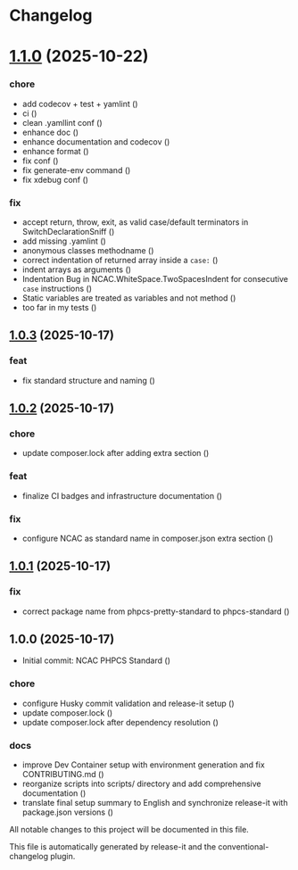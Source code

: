 # Changelog

# [1.1.0](https://github.com/ncac/phpcs-standard/compare/v1.0.3...v1.1.0) (2025-10-22)


### chore

* add codecov + test + yamlint ([](https://github.com/ncac/phpcs-standard/commit/be008e7fdc99d0516bed31d33ff7402f9cd2eb60))
* ci ([](https://github.com/ncac/phpcs-standard/commit/77ca9f923fae4075450bec4f2a8f78dc5a5e9f76))
* clean .yamllint conf ([](https://github.com/ncac/phpcs-standard/commit/2a915a1f6c7de80c866f565fcc3654d35f328f64))
* enhance doc ([](https://github.com/ncac/phpcs-standard/commit/0b01030625e857d2a91624980353096bd37ae8ec))
* enhance documentation and codecov ([](https://github.com/ncac/phpcs-standard/commit/9716cc6d1562504b8c2e3dae59aec918d370645a))
* enhance format ([](https://github.com/ncac/phpcs-standard/commit/7af00558f72638d4eca13bddf053b087af5e8759))
* fix conf ([](https://github.com/ncac/phpcs-standard/commit/389ced240b1ef4054d21c66b5521b0cba4d2f36b))
* fix generate-env command ([](https://github.com/ncac/phpcs-standard/commit/9a74e0e6b873c12377da0c151cde8203e2cf3064))
* fix xdebug conf ([](https://github.com/ncac/phpcs-standard/commit/17578ba28218a9e8ea86922024e7d1b7317f7ba2))


### fix

* accept return, throw, exit, as valid case/default terminators in SwitchDeclarationSniff ([](https://github.com/ncac/phpcs-standard/commit/23f7a381b53332a0c8a2f9e2b4ce39fc1e722552))
* add missing .yamlint ([](https://github.com/ncac/phpcs-standard/commit/0aa7aa41f78411d792d07030da10cc48b0823e63))
* anonymous classes methodname ([](https://github.com/ncac/phpcs-standard/commit/d6f500b422577f0dba6481fb209addd800fbc79b))
* correct indentation of returned array inside a `case:` ([](https://github.com/ncac/phpcs-standard/commit/220559d8a800ba327ea99a64ad7aafa10b3526c3))
* indent arrays as arguments ([](https://github.com/ncac/phpcs-standard/commit/a820e172abcd3b66bd22dacbced49bc065c3792b))
* Indentation Bug in NCAC.WhiteSpace.TwoSpacesIndent for consecutive `case` instructions ([](https://github.com/ncac/phpcs-standard/commit/9ea5355b6d95c817007ce21b52e952f8eb1dd558))
* Static variables are treated as variables and not method ([](https://github.com/ncac/phpcs-standard/commit/02c6955c59c6a11c0519b6aef1172c18e946ad6b))
* too far in my tests ([](https://github.com/ncac/phpcs-standard/commit/f011998441b42a75ccabb9074653306da5a9a767))

## [1.0.3](https://github.com/ncac/phpcs-standard/compare/v1.0.2...v1.0.3) (2025-10-17)

### feat

- fix standard structure and naming ([](https://github.com/ncac/phpcs-standard/commit/56c8585fd5cde0dcf16c5c96fbee263a0eef0f3e))

## [1.0.2](https://github.com/ncac/phpcs-standard/compare/v1.0.1...v1.0.2) (2025-10-17)

### chore

- update composer.lock after adding extra section ([](https://github.com/ncac/phpcs-standard/commit/f08e223ca867dacc3b2cac28c9fab526358ee9bf))

### feat

- finalize CI badges and infrastructure documentation ([](https://github.com/ncac/phpcs-standard/commit/390441d666998136b32b321e02251208013d38d0))

### fix

- configure NCAC as standard name in composer.json extra section ([](https://github.com/ncac/phpcs-standard/commit/aee39a0fe07b5fee20f0ce6741c2cccf0031354f))

## [1.0.1](https://github.com/ncac/phpcs-standard/compare/v1.0.0...v1.0.1) (2025-10-17)

### fix

- correct package name from phpcs-pretty-standard to phpcs-standard ([](https://github.com/ncac/phpcs-standard/commit/753dc0db6163fb28126486e757c8310af59f22ee))

## 1.0.0 (2025-10-17)

- Initial commit: NCAC PHPCS Standard ([](https://github.com/ncac/phpcs-standard/commit/cca8b50d63583be16915ee50b475762f6b6899c2))

### chore

- configure Husky commit validation and release-it setup ([](https://github.com/ncac/phpcs-standard/commit/09d5d7d99ec28532e0882e04b5bb0c80726e8d66))
- update composer.lock ([](https://github.com/ncac/phpcs-standard/commit/407aa0986140846131494b2d57e21afa2eaea39e))
- update composer.lock after dependency resolution ([](https://github.com/ncac/phpcs-standard/commit/fe9cdabd0374540b57191cb328ac5365900268cb))

### docs

- improve Dev Container setup with environment generation and fix CONTRIBUTING.md ([](https://github.com/ncac/phpcs-standard/commit/6f68aa2c0eb7c6483895474bdb428c73b8e921e4))
- reorganize scripts into scripts/ directory and add comprehensive documentation ([](https://github.com/ncac/phpcs-standard/commit/843f99d1dfa7f5f9b91f3f73622d906ce292495f))
- translate final setup summary to English and synchronize release-it with package.json versions ([](https://github.com/ncac/phpcs-standard/commit/dbbb7959bd0eb91272766a6e0124cf611294f680))

All notable changes to this project will be documented in this file.

This file is automatically generated by release-it and the conventional-changelog plugin.
